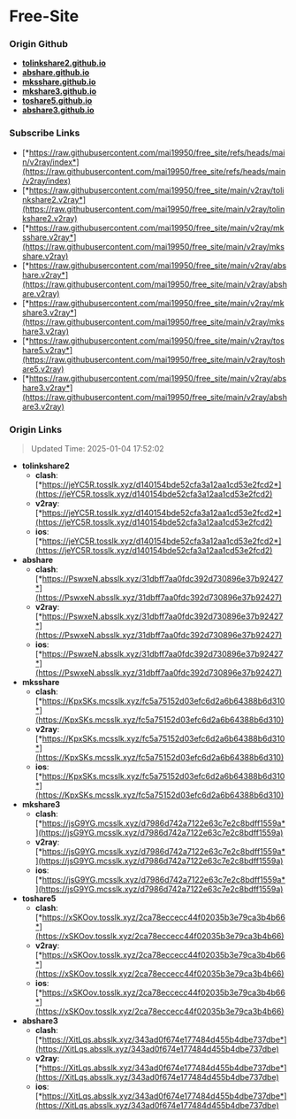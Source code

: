 # Free-Site

### Origin Github

- [**tolinkshare2.github.io**](https://github.com/tolinkshare2/tolinkshare2.github.io)
- [**abshare.github.io**](https://github.com/abshare/abshare.github.io)
- [**mksshare.github.io**](https://github.com/mksshare/mksshare.github.io)
- [**mkshare3.github.io**](https://github.com/mkshare3/mkshare3.github.io)
- [**toshare5.github.io**](https://github.com/toshare5/toshare5.github.io)
- [**abshare3.github.io**](https://github.com/abshare3/abshare3.github.io)

### Subscribe Links

- [*https://raw.githubusercontent.com/mai19950/free_site/refs/heads/main/v2ray/index*](https://raw.githubusercontent.com/mai19950/free_site/refs/heads/main/v2ray/index)
- [*https://raw.githubusercontent.com/mai19950/free_site/main/v2ray/tolinkshare2.v2ray*](https://raw.githubusercontent.com/mai19950/free_site/main/v2ray/tolinkshare2.v2ray)
- [*https://raw.githubusercontent.com/mai19950/free_site/main/v2ray/mksshare.v2ray*](https://raw.githubusercontent.com/mai19950/free_site/main/v2ray/mksshare.v2ray)
- [*https://raw.githubusercontent.com/mai19950/free_site/main/v2ray/abshare.v2ray*](https://raw.githubusercontent.com/mai19950/free_site/main/v2ray/abshare.v2ray)
- [*https://raw.githubusercontent.com/mai19950/free_site/main/v2ray/mkshare3.v2ray*](https://raw.githubusercontent.com/mai19950/free_site/main/v2ray/mkshare3.v2ray)
- [*https://raw.githubusercontent.com/mai19950/free_site/main/v2ray/toshare5.v2ray*](https://raw.githubusercontent.com/mai19950/free_site/main/v2ray/toshare5.v2ray)
- [*https://raw.githubusercontent.com/mai19950/free_site/main/v2ray/abshare3.v2ray*](https://raw.githubusercontent.com/mai19950/free_site/main/v2ray/abshare3.v2ray)

### Origin Links

> Updated Time: 2025-01-04 17:52:02

- **tolinkshare2**
  - **clash**: [*https://jeYC5R.tosslk.xyz/d140154bde52cfa3a12aa1cd53e2fcd2*](https://jeYC5R.tosslk.xyz/d140154bde52cfa3a12aa1cd53e2fcd2)
  - **v2ray**: [*https://jeYC5R.tosslk.xyz/d140154bde52cfa3a12aa1cd53e2fcd2*](https://jeYC5R.tosslk.xyz/d140154bde52cfa3a12aa1cd53e2fcd2)
  - **ios**: [*https://jeYC5R.tosslk.xyz/d140154bde52cfa3a12aa1cd53e2fcd2*](https://jeYC5R.tosslk.xyz/d140154bde52cfa3a12aa1cd53e2fcd2)
- **abshare**
  - **clash**: [*https://PswxeN.absslk.xyz/31dbff7aa0fdc392d730896e37b92427*](https://PswxeN.absslk.xyz/31dbff7aa0fdc392d730896e37b92427)
  - **v2ray**: [*https://PswxeN.absslk.xyz/31dbff7aa0fdc392d730896e37b92427*](https://PswxeN.absslk.xyz/31dbff7aa0fdc392d730896e37b92427)
  - **ios**: [*https://PswxeN.absslk.xyz/31dbff7aa0fdc392d730896e37b92427*](https://PswxeN.absslk.xyz/31dbff7aa0fdc392d730896e37b92427)
- **mksshare**
  - **clash**: [*https://KpxSKs.mcsslk.xyz/fc5a75152d03efc6d2a6b64388b6d310*](https://KpxSKs.mcsslk.xyz/fc5a75152d03efc6d2a6b64388b6d310)
  - **v2ray**: [*https://KpxSKs.mcsslk.xyz/fc5a75152d03efc6d2a6b64388b6d310*](https://KpxSKs.mcsslk.xyz/fc5a75152d03efc6d2a6b64388b6d310)
  - **ios**: [*https://KpxSKs.mcsslk.xyz/fc5a75152d03efc6d2a6b64388b6d310*](https://KpxSKs.mcsslk.xyz/fc5a75152d03efc6d2a6b64388b6d310)
- **mkshare3**
  - **clash**: [*https://jsG9YG.mcsslk.xyz/d7986d742a7122e63c7e2c8bdff1559a*](https://jsG9YG.mcsslk.xyz/d7986d742a7122e63c7e2c8bdff1559a)
  - **v2ray**: [*https://jsG9YG.mcsslk.xyz/d7986d742a7122e63c7e2c8bdff1559a*](https://jsG9YG.mcsslk.xyz/d7986d742a7122e63c7e2c8bdff1559a)
  - **ios**: [*https://jsG9YG.mcsslk.xyz/d7986d742a7122e63c7e2c8bdff1559a*](https://jsG9YG.mcsslk.xyz/d7986d742a7122e63c7e2c8bdff1559a)
- **toshare5**
  - **clash**: [*https://xSKOov.tosslk.xyz/2ca78eccecc44f02035b3e79ca3b4b66*](https://xSKOov.tosslk.xyz/2ca78eccecc44f02035b3e79ca3b4b66)
  - **v2ray**: [*https://xSKOov.tosslk.xyz/2ca78eccecc44f02035b3e79ca3b4b66*](https://xSKOov.tosslk.xyz/2ca78eccecc44f02035b3e79ca3b4b66)
  - **ios**: [*https://xSKOov.tosslk.xyz/2ca78eccecc44f02035b3e79ca3b4b66*](https://xSKOov.tosslk.xyz/2ca78eccecc44f02035b3e79ca3b4b66)
- **abshare3**
  - **clash**: [*https://XitLqs.absslk.xyz/343ad0f674e177484d455b4dbe737dbe*](https://XitLqs.absslk.xyz/343ad0f674e177484d455b4dbe737dbe)
  - **v2ray**: [*https://XitLqs.absslk.xyz/343ad0f674e177484d455b4dbe737dbe*](https://XitLqs.absslk.xyz/343ad0f674e177484d455b4dbe737dbe)
  - **ios**: [*https://XitLqs.absslk.xyz/343ad0f674e177484d455b4dbe737dbe*](https://XitLqs.absslk.xyz/343ad0f674e177484d455b4dbe737dbe)
